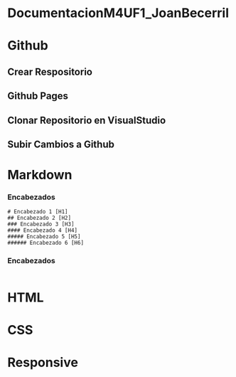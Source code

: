 # DocumentacionM4UF1_JoanBecerril

# Github
## Crear Respositorio
## Github Pages
## Clonar Repositorio en VisualStudio
## Subir Cambios a Github

# Markdown
### Encabezados
```
# Encabezado 1 [H1]
## Encabezado 2 [H2]
### Encabezado 3 [H3]
#### Encabezado 4 [H4]
##### Encabezado 5 [H5]
###### Encabezado 6 [H6]
```

### Encabezados
```

```

# HTML

# CSS

# Responsive
